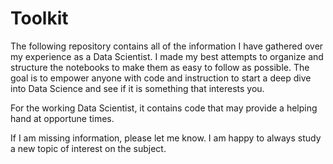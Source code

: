 # Toolkit

The following repository contains all of the information I have gathered over my experience as a Data Scientist. I made my best attempts to organize and structure the notebooks to make them as easy to follow as possible. The goal is to empower anyone with code and instruction to start a deep dive into Data Science and see if it is something that interests you. 

For the working Data Scientist, it contains code that may provide a helping hand at opportune times.

If I am missing information, please let me know. I am happy to always study a new topic of interest on the subject.

